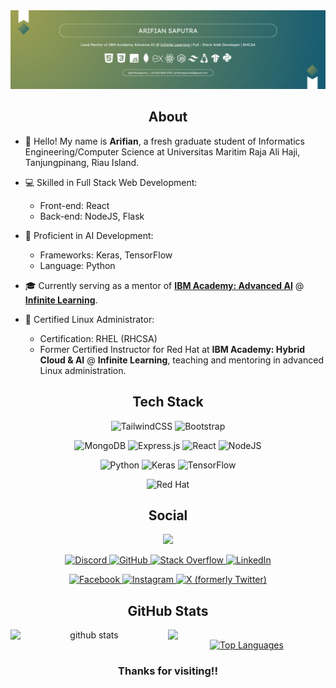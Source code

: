 <img src="banner.png"  alt="Profile Banner"  />

<h2 align="center">About</h2>

- 👋 Hello! My name is **Arifian**, a fresh graduate student of Informatics Engineering/Computer Science at Universitas Maritim Raja Ali Haji, Tanjungpinang, Riau Island.

- 💻 Skilled in Full Stack Web Development:
  - Front-end: React
  - Back-end: NodeJS, Flask

- 🤖 Proficient in AI Development:
  - Frameworks: Keras, TensorFlow
  - Language: Python

- 🎓 Currently serving as a mentor of **[IBM Academy: Advanced AI](https://github.com/ibmacademy-aai)** @ **[Infinite Learning](https://infinitelearning.id)**.

- 🐧 Certified Linux Administrator:
  - Certification: RHEL (RHCSA)
  - Former Certified Instructor for Red Hat at **IBM Academy: Hybrid Cloud & AI** @ **Infinite Learning**, teaching and mentoring in advanced Linux administration.


<h2 align="center">Tech Stack</h2>
<p align="center">
  <img src="https://img.shields.io/badge/tailwindcss-%2338B2AC.svg?style=for-the-badge&logo=tailwind-css&logoColor=white" alt="TailwindCSS">
  <img src="https://img.shields.io/badge/bootstrap-%238511FA.svg?style=for-the-badge&logo=bootstrap&logoColor=white" alt="Bootstrap">
</p>
<p align="center">
  <img src="https://img.shields.io/badge/MongoDB-%234ea94b.svg?style=for-the-badge&logo=mongodb&logoColor=white" alt="MongoDB">
  <img src="https://img.shields.io/badge/express.js-%23404d59.svg?style=for-the-badge&logo=express&logoColor=%2361DAFB" alt="Express.js">
  <img src="https://img.shields.io/badge/react-%2320232a.svg?style=for-the-badge&logo=react&logoColor=%2361DAFB" alt="React">
  <img src="https://img.shields.io/badge/node.js-6DA55F?style=for-the-badge&logo=node.js&logoColor=white" alt="NodeJS">
</p>
<p align="center">
  <img src="https://img.shields.io/badge/python-3670A0?style=for-the-badge&logo=python&logoColor=ffdd54" alt="Python">
  <img src="https://img.shields.io/badge/Keras-%23D00000.svg?style=for-the-badge&logo=Keras&logoColor=white" alt="Keras">
  <img src="https://img.shields.io/badge/TensorFlow-%23FF6F00.svg?style=for-the-badge&logo=TensorFlow&logoColor=white" alt="TensorFlow">
</p>
<p align="center">
  <img src="https://img.shields.io/badge/Red%20Hat-EE0000?style=for-the-badge&logo=redhat&logoColor=white" alt="Red Hat">
</p>


<h2 align="center">Social</h2>

<p align="center">
  <a href="https://www.github.com/arifian853" target="_blank" rel="noreferrer"><img
src="https://img.shields.io/github/followers/arifian853?logo=github&style=for-the-badge&color=0891b2&labelColor=1c1917" /></a>
</p>

<p align="center">
  <a href="https://discord.com/users/AutumnNymph#9288" target="_blank" rel="noreferrer">
    <img src="https://img.shields.io/badge/Discord-%235865F2.svg?style=for-the-badge&logo=discord&logoColor=white" alt="Discord">
  </a>
  <a href="https://www.github.com/arifian853" target="_blank" rel="noreferrer">
    <img src="https://img.shields.io/badge/github-%23121011.svg?style=for-the-badge&logo=github&logoColor=white" alt="GitHub">
  </a>
  <a href="https://www.stackoverflow.com/users/13294082/arifian-saputra" target="_blank" rel="noreferrer">
    <img src="https://img.shields.io/badge/-Stackoverflow-FE7A16?style=for-the-badge&logo=stack-overflow&logoColor=white" alt="Stack Overflow">
  </a>
  <a href="https://www.linkedin.com/in/arifian-saputra-08135a178" target="_blank" rel="noreferrer">
    <img src="https://img.shields.io/badge/linkedin-%230077B5.svg?style=for-the-badge&logo=linkedin&logoColor=white" alt="LinkedIn">
  </a>
</p>
<p align="center">
  <a href="https://www.facebook.com/arifian.syaputra.9" target="_blank" rel="noreferrer">
    <img src="https://img.shields.io/badge/Facebook-%231877F2.svg?style=for-the-badge&logo=Facebook&logoColor=white" alt="Facebook">
  </a>
  <a href="http://www.instagram.com/arifiansaputra_" target="_blank" rel="noreferrer">
    <img src="https://img.shields.io/badge/Instagram-%23E4405F.svg?style=for-the-badge&logo=Instagram&logoColor=white" alt="Instagram">
  </a>
  <a href="https://www.twitter.com/ArifianSaputra0" target="_blank" rel="noreferrer">
    <img src="https://img.shields.io/badge/X-%23000000.svg?style=for-the-badge&logo=X&logoColor=white" alt="X (formerly Twitter)">
  </a>
</p>

<h2 align="center">GitHub Stats</h2>
<div align="center">
  <img src="https://github-readme-stats.vercel.app/api?username=arifian853&show_icons=true&theme=tokyonight" alt="github stats" width="50%" align="left"/>
  <img src="https://github-readme-streak-stats.herokuapp.com/?user=arifian853&theme=dark" width="50%" align="left">
</div>
<div align="center">
  <a href="https://github.com/arifian853" align="left"><img src="https://github-readme-stats.vercel.app/api/top-langs/?username=arifian853&langs_count=10&title_color=0891b2&text_color=ffffff&icon_color=0891b2&bg_color=1c1917&hide_border=true&locale=en&custom_title=Top%20%Languages" alt="Top Languages" /></a>
</div>

<h3 align="center">Thanks for visiting!!</h3>

